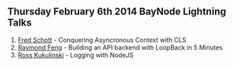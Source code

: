 ##  Thursday February 6th 2014 BayNode Lightning Talks

1. [Fred Schott](https://twitter.com/FredKSchott) - Conquering Asyncronous Context with CLS
2. [Raymond Feng](https://twitter.com/cyberfeng) - Building an API backend with LoopBack in 5 Minutes
3. [Ross Kukulinski](https://twitter.com/rosskukulinski) - Logging with NodeJS

